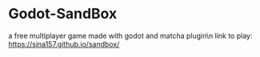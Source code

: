 # Godot-SandBox
a free multiplayer game made with godot and matcha plugin\n
link to play: https://sina157.github.io/sandbox/
